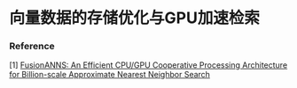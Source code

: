 # 向量数据的存储优化与GPU加速检索
































### Reference

[1] [FusionANNS: An Efficient CPU/GPU Cooperative Processing Architecture for Billion-scale Approximate Nearest Neighbor Search](https://arxiv.org/html/2409.16576v1#bib.bib14)